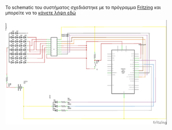 To schematic του συστήματος σχεδιάστηκε με το πρόγραμμα [Fritzing](http://fritzing.org/home/) και μπορείτε να το [κάνετε λήψη εδώ](https://github.com/ellak-monades-aristeias/CruiseCabinDigitalSignage#Παραδοτέα-Έργου)

![](https://raw.githubusercontent.com/ellak-monades-aristeias/CruiseCabinDigitalSignage/master/Images/schematic.jpg)
